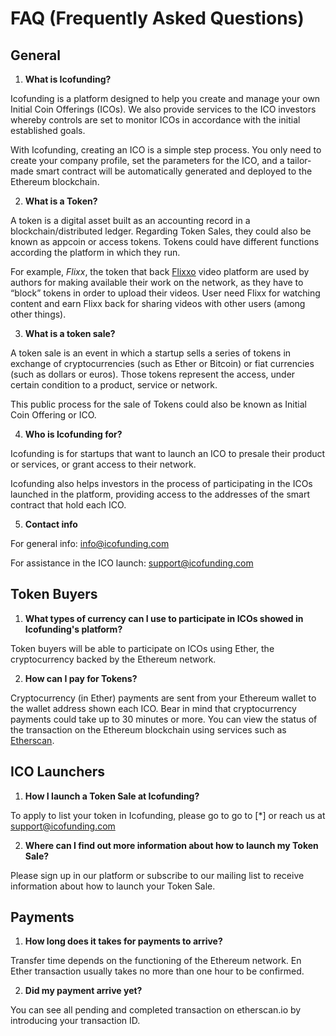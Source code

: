 # FAQ (Frequently Asked Questions)

## General

1. **What is Icofunding?**

Icofunding is a platform designed to help you create and manage your own Initial Coin Offerings (ICOs). We also provide services to the ICO investors whereby controls are set to monitor ICOs in accordance with the initial established goals.

With Icofunding, creating an ICO is a simple step process. You only need to create your company profile, set the parameters for the ICO, and a tailor-made smart contract will be automatically generated and deployed to the Ethereum blockchain.

2. **What is a Token?**

A token is a digital asset built as an accounting record in a blockchain/distributed ledger. Regarding Token Sales, they could also be known as appcoin or access tokens. Tokens could have different functions according the platform in which they run.

For example, *Flixx*, the token that back [Flixxo](https://flixxo.com) video platform are used by authors for making available their work on the network, as they have to “block” tokens in order to upload their videos. User need Flixx for watching content and earn Flixx back for sharing videos with other users (among other things).

3. **What is a token sale?**

A token sale is an event in which a startup sells a series of tokens in exchange of cryptocurrencies (such as Ether or Bitcoin) or fiat currencies (such as dollars or euros). Those tokens represent the access, under certain condition to a product, service or network.

This public process for the sale of Tokens could also be known as Initial Coin Offering or ICO.

4. **Who is Icofunding for?**

Icofunding is for startups that want to launch an ICO to presale their product or services, or grant access to their network. 

Icofunding also helps investors in the process of participating in the ICOs launched in the platform, providing access to the addresses of the smart contract that hold each ICO.

5. **Contact info**

For general info: info@icofunding.com

For assistance in the ICO launch: support@icofunding.com 

## Token Buyers

1. **What types of currency can I use to participate in ICOs showed in Icofunding's platform?**

Token buyers will be able to participate on ICOs using Ether, the cryptocurrency backed by the Ethereum network.

2. **How can I pay for Tokens?**

Cryptocurrency (in Ether) payments are sent from your Ethereum wallet to the wallet address shown each ICO. Bear in mind that cryptocurrency payments could take up to 30 minutes or more. You can view the status of the transaction on the Ethereum blockchain using services such as [Etherscan](https://etherscan.io.).

## ICO Launchers

1. **How I launch a Token Sale at Icofunding?**

To apply to list your token in Icofunding, please go to go to [*] or reach us at support@icofunding.com

2. **Where can I find out more information about how to launch my Token Sale?**

Please sign up in our platform or subscribe to our mailing list to receive information about how to launch your Token Sale.

## Payments

1. **How long does it takes for payments to arrive?**

Transfer time depends on the functioning of the Ethereum network. En Ether transaction usually takes no more than one hour to be confirmed.

2. **Did my payment arrive yet?**

You can see all pending and completed transaction on etherscan.io by introducing your transaction ID.



